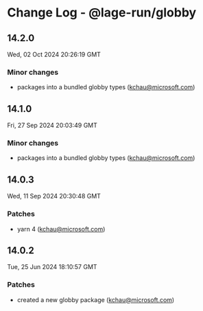# Change Log - @lage-run/globby

<!-- This log was last generated on Wed, 02 Oct 2024 20:26:19 GMT and should not be manually modified. -->

<!-- Start content -->

## 14.2.0

Wed, 02 Oct 2024 20:26:19 GMT

### Minor changes

- packages into a bundled globby types (kchau@microsoft.com)

## 14.1.0

Fri, 27 Sep 2024 20:03:49 GMT

### Minor changes

- packages into a bundled globby types (kchau@microsoft.com)

## 14.0.3

Wed, 11 Sep 2024 20:30:48 GMT

### Patches

- yarn 4 (kchau@microsoft.com)

## 14.0.2

Tue, 25 Jun 2024 18:10:57 GMT

### Patches

- created a new globby package (kchau@microsoft.com)
